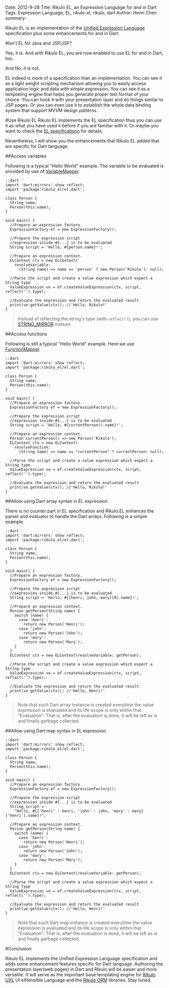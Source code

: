 Date: 2012-9-28
Title: Rikulo EL, an Expression Language for and in Dart
Tags: Expression Language, EL, rikulo-el, rikulo, dart
Author: Henri Chen
summary: <p>Rikulo EL is an implementation of the <a href="http://en.wikipedia.org/wiki/Unified_Expression_Language">Unified Expression Language</a> specification plus some enhancements for and in Dart.</p>

#Isn't EL for Java and JSP/JSF?

Yes, it is. And with Rikulo EL, you are now enabled to use EL for and 
in Dart, too.

And No, it is not. 

EL indeed is more of a specification than an implementation.
 You can see it as a light weight scripting mechanism allowing you 
 to easily access application logic and data with simple expression.
 You can see it as a templating engine that helps you generate proper 
 text format of your choice. You can hook it with your presentation
 layer and do things similar to JSP pages. Or you can even use it to
 establish the whole data binding system that support MVVM design 
 patterns.
 
#Use Rikulo EL
Rikulo EL implements the EL specification thus you can use it as what 
 you have used it before if you are familiar with it. Or maybe you 
 want to check the [EL specificationn](http://download.oracle.com/otndocs/jcp/expression_language-2.2-mrel-eval-oth-JSpec/)
 for details.

Nevertheless, I will show you the enhancements that Rikulo EL added that
 are specific for Dart language.

##Access variables 

Following is a typical "Hello World" example. The variable to be
evaluated is provided by use of [VariableMapper](http://api.rikulo.org/el/latest/rikulo_el/VariableMapper.html).

    ::dart
    import 'dart:mirrors' show reflect;
    import 'package:rikulo_el/el.dart';

    class Person {
      String name;
      Person(this.name);
    }

    void main() {
      //Prepare an expression factory.
      ExpressionFactory ef = new ExpressionFactory();

      //Prepare the expression script
      //expression inside #{...} is to be evaluated
      String script = 'Hello, #{person.name}!'; 

      //Prepare an expression context.
      ELContext ctx = new ELContext(
        resolveVariable:
          (String name) => name == 'person' ? new Person('Rikulo'): null);

      //Parse the script and create a value expression which expect a String type
      ValueExpression ve = ef.createValueExpression(ctx, script, reflect('').type);
      
      //Evaluate the expression and return the evaluated result
      print(ve.getValue(ctx)); //'Hello, Rikulo!'
    }

> Instead of reflecting the string's type (with `reflect()`), you can use [STRING_MIRROR](http://api.rikulo.org/commons/latest/rikulo_mirrors.html) instead.

##Access functions 

Following is still a typical "Hello World" example. Here we use [FunctionMapper](http://api.rikulo.org/el/latest/rikulo_el/FunctionMapper.html).

    ::dart
    import 'dart:mirrors' show reflect;
    import 'package:rikulo_el/el.dart';

    class Person {
      String name;
      Person(this.name);
    }

    void main() {
      //Prepare an expression factory.
      ExpressionFactory ef = new ExpressionFactory();

      //Prepare the expression script
      //expression inside #{...} is to be evaluated
      String script = 'Hello, #{currentPerson().name}!';

      //Prepare an expression context.
      Person currentPerson() => new Person('Rikulo');
      ELContext ctx = new ELContext(
        resolveFunction:
          (String name) => name == "currentPerson" ? currentPerson: null);

      //Parse the script and create a value expression which expect a String type
      ValueExpression ve = ef.createValueExpression(ctx, script, reflect('').type);
      
      //Evaluate the expression and return the evaluated result
      print(ve.getValue(ctx)); //'Hello, Rikulo!'
    }

##Allow using Dart array syntax in EL expression

There is no counter part in EL specification and Rikulo EL enhances 
the parser and evaluator to handle the Dart arrays. Following is a
simple example.

    ::dart
    import 'dart:mirrors' show reflect;
    import 'package:rikulo_el/el.dart';

    class Person {
      String name;
      Person(this.name);
    }

    void main() {
      //Prepare an expression factory.
      ExpressionFactory ef = new ExpressionFactory();

      //Prepare the expression script
      //expression inside #{...} is to be evaluated
      String script = 'Hello, #{[henri, john, mary][0].name}!'; 

      //Prepare an expression context.
      Person getPerson(String name) {
        switch (name) {
          case 'henri':
            return new Person('Henri');
          case 'john':
            return new Person('John');
          case 'mary':
            return new Person('Mary');
        }
      }
      ELContext ctx = new ELContext(resolveVariable: getPerson);

      //Parse the script and create a value expression which expect a String type
      ValueExpression ve = ef.createValueExpression(ctx, script, reflect('').type);
      
      //Evaluate the expression and return the evaluated result
      print(ve.getValue(ctx)); //'Hello, Henri!'
    }

> Note that such Dart array instance is created everytime the value expression is 
> evaluated and its life scope is only within that "Evaluation". That is, after the 
> evaluation is done, it will be left as is and finally garbage collected.

##Allow using Dart map syntax in EL expression

    ::dart
    import 'dart:mirrors' show reflect;
    import 'package:rikulo_el/el.dart';

    class Person {
      String name;
      Person(this.name);
    }

    void main() {
      //Prepare an expression factory.
      ExpressionFactory ef = new ExpressionFactory();

      //Prepare the expression script
      //expression inside #{...} is to be evaluated
      String script = 
        "Hello, #{{'henri' : henri, 'john' : john, 'mary' : mary}['henri'].name}!"; 

      //Prepare an expression context.
      Person getPerson(String name) {
        switch (name) {
          case 'henri':
            return new Person('Henri');
          case 'john':
            return new Person('John');
          case 'mary':
            return new Person('Mary');
        }
      }
      ELContext ctx = new ELContext(resolveVariable: getPerson);

      //Parse the script and create a value expression which expect a String type
      ValueExpression ve = ef.createValueExpression(ctx, script, reflect('').type);
      
      //Evaluate the expression and return the evaluated result
      print(ve.getValue(ctx)); //'Hello, Henri!'
    }

> Note that such Dart map instance is created everytime the value expression is 
> evaluated and its life scope is only within that "Evaluation". That is, after the 
> evaluation is done, it will be left as is and finally garbage collected.

#Conclusion

Rikulo EL implements the Unified Expression Language specification and adds some enhancement
 features specific for Dart language. Authoring the presentation layer(web pages)
 in Dart and Rikulo will be easier and more versatile. It will serve as the important base 
 templating engine for [Rikulo UXL](https://github.com/rikulo/rikulo-uxl) UI eXtensible Language
 and the [Rikulo ORM](https://github.com/rikulo/rikulo-orm) libraries. Stay tuned.
 
